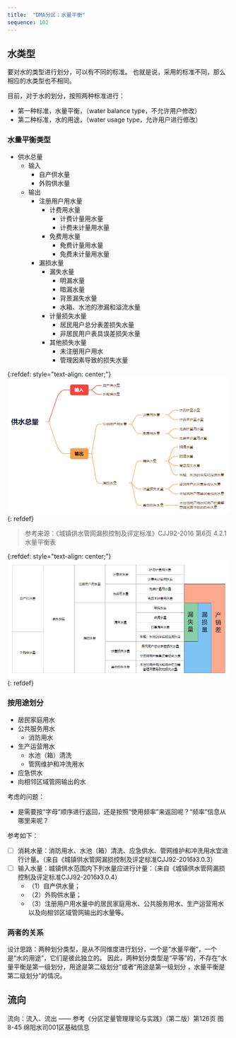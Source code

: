 ```yaml
---
title:  "DMA分区：水量平衡"
sequence: 102
---
```


## 水类型

要对水的类型进行划分，可以有不同的标准。
也就是说，采用的标准不同，那么相应的水类型也不相同。

目前，对于水的划分，按照两种标准进行：

- 第一种标准，水量平衡，（water balance type，不允许用户修改）
- 第二种标准，水的用途，（water usage type，允许用户进行修改）

### 水量平衡类型

- 供水总量
    - 输入
        - 自产供水量
        - 外购供水量
    - 输出
        - 注册用户用水量
            - 计费用水量
                - 计费计量用水量
                - 计费未计量用水量
            - 免费用水量
                - 免费计量用水量
                - 免费未计量用水量
        - 漏损水量
            - 漏失水量
                - 明漏水量
                - 暗漏水量
                - 背景漏失水量
                - 水箱、水池的渗漏和溢流水量
            - 计量损失水量
                - 居民用户总分表差损失水量
                - 非居民用户表具误差损失水量
            - 其他损失水量
                - 未注册用户用水
                - 管理因素导致的损失水量

{:refdef: style="text-align: center;"}
![水量平衡表](/assets/image/dma/water-balance-type-mind-map.png)
{: refdef}

> 参考来源：《城镇供水管网漏损控制及评定标准》CJJ92-2016 第6页 4.2.1 水量平衡表

{:refdef: style="text-align: center;"}
![水量平衡表](/assets/image/dma/water-balance-table-jm.png)
{: refdef}




### 按用途划分

- 居民家庭用水
- 公共服务用水
    - 消防用水
- 生产运营用水
    - 水池（箱）清洗
    - 管网维护和冲洗用水
- 应急供水
- 向相邻区域管网输出的水

考虑的问题：

- 是需要按“字母”顺序进行返回，还是按照“使用频率”来返回呢？“频率”信息从哪里来呢？

参考如下：

- [ ] 消耗水量：消防用水、水池（箱）清洗、应急供水、管网维护和冲洗用水宜进行计量。（来自《城镇供水管网漏损控制及评定标准CJJ92-2016》3.0.3）
- [ ] 输入水量：城镇供水范围内下列水量应进行计量：（来自《城镇供水管网漏损控制及评定标准CJJ92-2016》3.0.4）
    - （1）自产供水量；
    - （2）外购供水量；
    - （3）注册用户用水量中的居民家庭用水、公共服务用水、生产运营用水以及向相邻区域管网输出的水量等。

### 两者的关系

设计思路：两种划分类型，是从不同维度进行划分，一个是“水量平衡”，一个是“水的用途”，它们是彼此独立的。
因此，两种划分类型是“平等”的，不存在“水量平衡是第一级划分，用途是第二级划分”或者“用途是第一级划分 ，水量平衡是第二级划分”的情况。

## 流向

流向：流入、流出 —— 参考《分区定量管理理论与实践》（第二版）第126页 图8-45 绵阳水司001区基础信息




